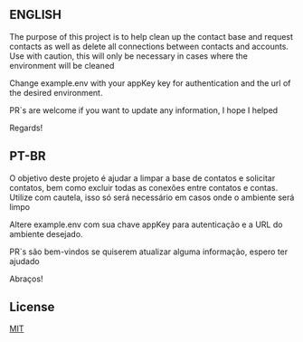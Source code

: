 ## ENGLISH

The purpose of this project is to help clean up the contact base and request contacts as well as delete all connections between contacts and accounts.
Use with caution, this will only be necessary in cases where the environment will be cleaned

Change example.env with your appKey key for authentication and the url of the desired environment.

PR`s are welcome if you want to update any information, I hope I helped

Regards!

## PT-BR

O objetivo deste projeto é ajudar a limpar a base de contatos e solicitar contatos, bem como excluir todas as conexões entre contatos e contas. Utilize com cautela, isso só será necessário em casos onde o ambiente será limpo

Altere example.env com sua chave appKey para autenticação e a URL do ambiente desejado.

PR`s são bem-vindos se quiserem atualizar alguma informação, espero ter ajudado

Abraços!


## License

[MIT](https://choosealicense.com/licenses/mit/)
